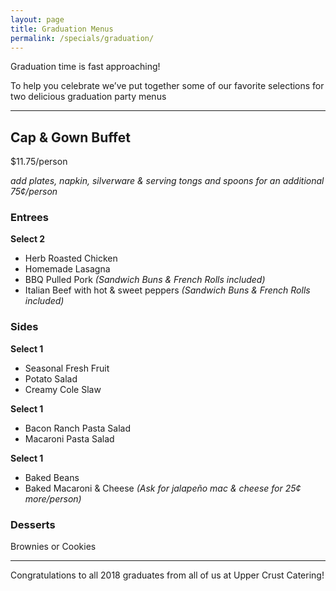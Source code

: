 ```yaml
---
layout: page
title: Graduation Menus
permalink: /specials/graduation/
---
```


Graduation time is fast approaching!

To help you celebrate we’ve put together some of our favorite selections for two delicious graduation party menus

***

## Cap & Gown Buffet

$11.75/person

*add plates, napkin, silverware & serving tongs and spoons for an additional 75¢/person*

### Entrees

**Select 2**

- Herb Roasted Chicken
- Homemade Lasagna
- BBQ Pulled Pork *(Sandwich Buns & French Rolls included)*
- Italian Beef with hot & sweet peppers *(Sandwich Buns & French Rolls included)*

### Sides

**Select 1**

- Seasonal Fresh Fruit
- Potato Salad
- Creamy Cole Slaw

**Select 1**

- Bacon Ranch Pasta Salad
- Macaroni Pasta Salad

**Select 1**

- Baked Beans
- Baked Macaroni & Cheese *(Ask for jalapeño mac & cheese for 25¢ more/person)*

### Desserts

Brownies or Cookies

***

Congratulations to all 2018 graduates from all of us at Upper Crust Catering!
